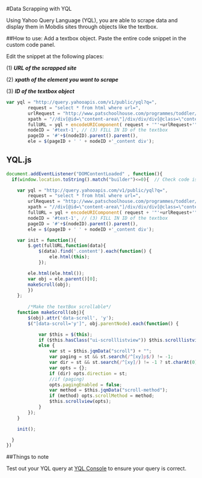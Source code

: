 #Data Scrapping with YQL

Using Yahoo Query Language (YQL), you are able to scrape data and display them in Mobdis sites through objects like the textbox. 

##How to use:
Add a textbox object. Paste the entire code snippet in the custom code panel.

Edit the snippet at the following places:

(1) _**URL of the scrapped site**_

(2) _**xpath of the element you want to scrape**_

(3) _**ID of the textbox object**_

```javascript
var yql = "http://query.yahooapis.com/v1/public/yql?q=",
		request = "select * from html where url=",
		urlRequest = "http://www.patschoolhouse.com/programmes/toddler/curriculum", // (1) URL of the scrapped site
		xpath = "//div[@id=\"content-area\"]/div/div/div[@class=\"content\"]", // (2) xpath of the element you want to scrape
		fullURL = yql + encodeURIComponent( request + '"'+urlRequest+'" and xpath=\''+ xpath+"'"),
		nodeID = '#text-1', // (3) FILL IN ID of the textbox
		pageID = '#'+$(nodeID).parent().parent(),
		ele = $(pageID + ' ' + nodeID +'_content div');
```

## YQL.js


```javascript
document.addEventListener("DOMContentLoaded" , function(){
  if(window.location.toString().match("builder")<=0){  // Check code is not executed in the builder

	var yql = "http://query.yahooapis.com/v1/public/yql?q=",
		request = "select * from html where url=",
		urlRequest = "http://www.patschoolhouse.com/programmes/toddler/curriculum", // (1) URL of the scrapped site
		xpath = "//div[@id=\"content-area\"]/div/div/div[@class=\"content\"]", // (2) xpath of the element you want to scrape
		fullURL = yql + encodeURIComponent( request + '"'+urlRequest+'" and xpath=\''+ xpath+"'"),
		nodeID = '#text-1', // (3) FILL IN ID of the textbox
		pageID = '#'+$(nodeID).parent().parent(),
		ele = $(pageID + ' ' + nodeID +'_content div');

	var init = function(){
		$.get(fullURL,function(data){
			$(data).find('.content').each(function() {
		        ele.html(this);
		    });

		ele.html(ele.html());
		var obj = ele.parent()[0];
		makeScroll(obj);
		})
	};
        
        /*Make the textBox scrollable*/
	function makeScroll(obj){
	    $(obj).attr('data-scroll', 'y');
	    $("[data-scroll='y']", obj.parentNode).each(function() {

	        var $this = $(this);
	        if ($this.hasClass("ui-scrolllistview")) $this.scrolllistview();
	        else {
	            var st = $this.jqmData("scroll") + "";
	            var paging = st && st.search(/^[xy]p$/) != -1;
	            var dir = st && st.search(/^[xy]/) != -1 ? st.charAt(0) : null;
	            var opts = {};
	            if (dir) opts.direction = st;
	            //if (paging)
	            opts.pagingEnabled = false;
	            var method = $this.jqmData("scroll-method");
	            if (method) opts.scrollMethod = method;
	            $this.scrollview(opts);
	        }
	    });
	}

	init();

  }
})
```

##Things to note

Test out your YQL query at [YQL Console](http://developer.yahoo.com/yql/console/#h=select%20*%20from%20html%20where%20url%3D%22http%3A//finance.yahoo.com/q%3Fs%3Dyhoo%22%20and%20xpath%3D%27//div%5B@id%3D%22yfi_headlines%22%5D/div%5B2%5D/ul/li/a%27) to ensure your query is correct.